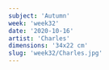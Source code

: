 ```yaml
---
subject: 'Autumn'
week: 'week32'
date: '2020-10-16'
artist: 'Charles'
dimensions: '34x22 cm'
slug: 'week32/Charles.jpg'
---
```

